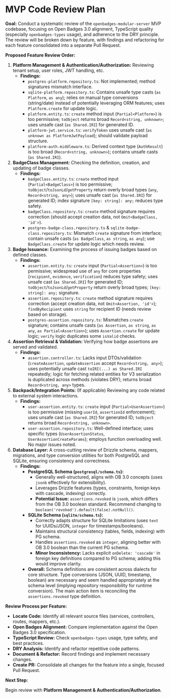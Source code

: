# MVP Code Review Plan

**Goal:** Conduct a systematic review of the `openbadges-modular-server` MVP codebase, focusing on Open Badges 3.0 alignment, TypeScript quality (especially `openbadges-types` usage), and adherence to the DRY principle. The review will be broken down by feature, with findings and refactoring for each feature consolidated into a separate Pull Request.

**Proposed Feature Review Order:**

1.  **Platform Management & Authentication/Authorization:** Reviewing tenant setup, user roles, JWT handling, etc.
    *   **Findings:**
        *   `postgres-platform.repository.ts`: Not implemented; method signatures mismatch interface.
        *   `sqlite-platform.repository.ts`: Contains unsafe type casts (`as Platform`, `as any`); relies on manual type conversions (string/date) instead of potentially leveraging ORM features; uses `Platform.create` for update logic.
        *   `platform.entity.ts`: `create` method input (`Partial<Platform>`) is too permissive; `toObject` returns broad `Record<string, unknown>`; uses unsafe cast (`as Shared.IRI`) for generated ID.
        *   `platform-jwt.service.ts`: `verifyToken` uses unsafe cast (`as unknown as PlatformJwtPayload`); should validate payload structure.
        *   `platform-auth.middleware.ts`: Derived context type (`AuthResult`) is too broad (`Record<string, unknown>`); contains unsafe casts (`as Shared.IRI`).
2.  **BadgeClass Management:** Checking the definition, creation, and updating of badge classes.
    *   **Findings:**
        *   `badgeClass.entity.ts`: `create` method input (`Partial<BadgeClass>`) is too permissive; `toObject`/`toJsonLd`/`getProperty` return overly broad types (`any`, `Record<string, any>`); uses unsafe cast (`as Shared.IRI`) for generated ID; index signature `[key: string]: any;` reduces type safety.
        *   `badgeClass.repository.ts`: `create` method signature requires correction (should accept creation data, not `Omit<BadgeClass, 'id'>`).
        *   `postgres-badge-class.repository.ts` & `sqlite-badge-class.repository.ts`: Mismatch `create` signature from interface; contain unsafe casts (`as BadgeClass`, `as string`, `as any`); use `BadgeClass.create` for update logic which needs review.
3.  **Badge Issuance:** Examining the process of issuing badges based on defined classes.
    *   **Findings:**
        *   `assertion.entity.ts`: `create` input (`Partial<Assertion>`) is too permissive; widespread use of `any` for core properties (`recipient`, `evidence`, `verification`) reduces type safety; uses unsafe cast (`as Shared.IRI`) for generated ID; `toObject`/`toJsonLd`/`getProperty` return overly broad types; `[key: string]: any;` signature.
        *   `assertion.repository.ts`: `create` method signature requires correction (accept creation data, not `Omit<Assertion, 'id'>`); `findByRecipient` uses `string` for recipient ID (needs review based on storage).
        *   `postgres-assertion.repository.ts`: Mismatches `create` signature; contains unsafe casts (`as Assertion`, `as string`, `as any`, `as Partial<Assertion>`); uses `Assertion.create` for update logic; `verify` logic duplicates some `isValid` checks.
4.  **Assertion Retrieval & Validation:** Verifying how badge assertions are served and validated.
    *   **Findings:**
        *   `assertion.controller.ts`: Lacks input DTOs/validation (`createAssertion`, `updateAssertion` accept `Record<string, any>`); uses potentially unsafe cast `toIRI(...) as Shared.IRI` repeatedly; logic for fetching related entities for V3 serialization is duplicated across methods (violates DRY); returns broad `Record<string, any>` types.
5.  **Backpack/Integration Points:** (If applicable) Reviewing any code related to external system interactions.
    *   **Findings:**
        *   `user-assertion.entity.ts`: `create` input (`Partial<UserAssertion>`) is too permissive (missing `userId`, `assertionId` enforcement); uses unsafe cast (`as Shared.IRI`) for generated ID; `toObject` returns broad `Record<string, unknown>`.
        *   `user-assertion.repository.ts`: Well-defined interface; uses specific types (`UserAssertionStatus`, `UserAssertionCreateParams`); employs function overloading well. No major issues noted.
6.  **Database Layer:** A cross-cutting review of Drizzle schema, mappers, migrations, and type conversion utilities for both PostgreSQL and SQLite, ensuring consistency and correctness.
    *   **Findings:**
        *   **PostgreSQL Schema (`postgresql/schema.ts`):**
            *   Generally well-structured, aligns with OB 3.0 concepts (uses `jsonb` effectively for extensibility).
            *   Leverages Drizzle features (types, constraints, foreign keys with cascade, indexing) correctly.
            *   **Potential Issue:** `assertions.revoked` is `jsonb`, which differs from the OB 3.0 boolean standard. Recommend changing to `boolean('revoked').default(false).notNull()`.
        *   **SQLite Schema (`sqlite/schema.ts`):**
            *   Correctly adapts structure for SQLite limitations (uses `text` for UUIDs/JSON, `integer` for timestamps/booleans).
            *   Maintains structural consistency (tables, fields, indexing) with PG schema.
            *   Handles `assertions.revoked` as `integer`, aligning better with OB 3.0 boolean than the current PG schema.
            *   **Minor Inconsistency:** Lacks explicit `onDelete: 'cascade'` in foreign key definitions compared to PG schema; adding this would improve clarity.
        *   **Overall:** Schema definitions are consistent across dialects for core structure. Type conversions (JSON, UUID, timestamp, boolean) are necessary and seem handled appropriately at the schema level (implying repository responsibility for runtime conversion). The main action item is reconciling the `assertions.revoked` type definition.

**Review Process per Feature:**

*   **Locate Code:** Identify all relevant source files (services, controllers, routes, mappers, etc.).
*   **Open Badges Alignment:** Compare implementation against the Open Badges 3.0 specification.
*   **TypeScript Review:** Check `openbadges-types` usage, type safety, and best practices.
*   **DRY Analysis:** Identify and refactor repetitive code patterns.
*   **Document & Refactor:** Record findings and implement necessary changes.
*   **Create PR:** Consolidate all changes for the feature into a single, focused Pull Request.

**Next Step:**

Begin review with **Platform Management & Authentication/Authorization**.
